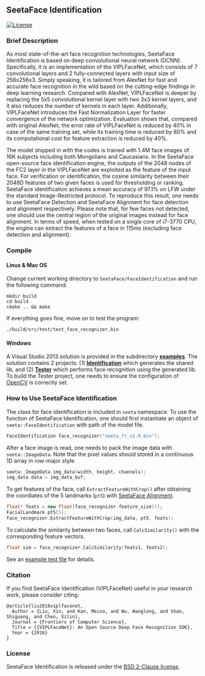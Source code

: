 ## SeetaFace Identification

[![License](https://img.shields.io/badge/license-BSD-blue.svg)](../LICENSE)

### Brief Description

As most state-of-the-art face recognition technologies, SeetaFace Identification is based on deep convolutional neural network (DCNN). Specifically, it is an implementation of the VIPLFaceNet, which consists of 7 convolutional layers and 2 fully-connected layers with input size of 256x256x3. Simply speaking, it is tailored from AlexNet for fast and accurate face recognition in the wild based on the cutting-edge findings in deep learning research. Compared with AlexNet, VIPLFaceNet is deeper by replacing the 5x5 convolutional kernel layer with two 3x3 kernel layers, and it also reduces the number of kernels in each layer. Additionally, VIPLFaceNet introduces the Fast Normalization Layer for faster convergence of the network optimization. Evaluation shows that, compared with original AlexNet, the error rate of VIPLFaceNet is reduced by 40% in case of the same training set, while its training time is reduced by 80% and its computational cost for feature extraction is reduced by 40%. 

The model shipped in with the codes is trained with 1.4M face images of 16K subjects including both Mongolians and Caucasians. In the SeetaFace open-source face identification engine, the outputs of the 2048 nodes of the FC2 layer in the VIPLFaceNet are exploited as the feature of the input face. For verification or identification, the cosine similarity between their 2048D features of two given faces is used for thresholding or ranking. SeetaFace identification achieves a mean accuracy of 97.1% on LFW under the standard Image-Restricted protocol. To reproduce this result, one needs to use SeetaFace Detection and SeetaFace Alignment for face detection and alignment respectively. Please note that, for few faces not detected, one should use the central region of the original images instead for face alignment. In terms of speed, when tested on a single core of i7-3770 CPU, the engine can extract the features of a face in 115ms (excluding face detection and alignment). 


### Compile
    
#### Linux & Mac OS

Change current working directory to `SeetaFace/FaceIdentification` and run the following command:

``` 
mkdir build
cd build
cmake .. && make
```

If everything goes fine, move on to test the program:
```
./build/src/test/test_face_recognizer.bin
```

#### Windows

A Visual Studio 2013 solution is provided in the subdirectory [**examples**](./examples). The solution contains 2 projects:
(1) [**Identification**](./examples/Identification) which generates the shared lib, and (2) [**Tester**](./examples/Tester)
which performs face recognition using the generated lib. To build the Tester project, one needs to ensure the configuration
of [OpenCV](http://opencv.org/) is correctly set.

### How to Use SeetaFace Identification

The class for face identification is included in `seeta` namespace. To use the 
function of SeetaFace Identification, one should first instantiate an object of 
`seeta::FaceIdentification` with path of the model file.

```c++
FaceIdentification face_recognizer("seeta_fr_v1.0.bin");
```

After a face image is read, one needs to pack the image data with `seeta::ImageData`. 
Note that the pixel values should stored in a continuous 1D array in row-major 
style.

```c++
seeta::ImageData img_data(width, height, channels);
img_data.data = img_data_buf;
```

To get features of the face, call `ExtractFeatureWithCrop()` after obtaining the coordiates of the
5 landmarks (`pt5`) with [SeetaFace Alignment](https://github.com/seetaface/SeetaFaceEngine/tree/master/FaceAlignment).

```c++
float* feats = new float[face_recognizer.feature_size()];
FacialLandmark pt5[5];
face_recognizer.ExtractFeatureWithCrop(img_data, pt5, feats);
```

To calculate the similarity between two faces, call `CalcSimilarity()` with the corresponding feature vectors.

```c++
float sim = face_recognizer.CalcSimilarity(feats1, feats2);
```
See an [example test file](./src/test/test_face_recognizer.cpp) for details.

### Citation

If you find SeetaFace Identification (VIPLFaceNet) useful in your research work, please consider citing:

    @article{liu2016viplfacenet,
      Author = {Liu, Xin, and Kan, Meina, and Wu, Wanglong, and Shan, Shiguang, and Chen, Xilin},
      Journal = {Frontiers of Computer Science},
      Title = {{VIPLFaceNet}: An Open Source Deep Face Recognition SDK},
      Year = {2016}
    }

### License

SeetaFace Identification is released under the [BSD 2-Clause license](../LICENSE).
